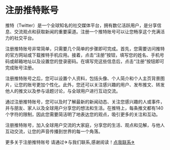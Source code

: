# 注册推特账号

推特（Twitter）是一个全球知名的社交媒体平台，拥有数亿活跃用户，是分享信息、交流观点和获取新闻的重要渠道。注册一个推特账号可以让您畅享这个充满活力的社交平台。

注册推特账号非常简单，只需要几个简单的步骤即可完成。首先，您需要访问推特的官方网站或下载推特手机应用。接着，点击“注册”按钮，填写您的姓名、手机号码或邮箱地址以及设置您的登录密码。在填写完这些信息后，点击“注册”按钮即可完成账号注册。

注册推特账号之后，您可以设置个人资料，包括头像、个人简介和个人主页背景图片，让您的账号更加个性化。此外，您还可以关注感兴趣的用户、发布推文、转发他人的推文以及参与话题讨论，与全球用户进行互动交流。

通过注册推特账号，您可以及时了解最新的新闻动态、关注您感兴趣的人或事件，并与朋友、家人以及全球用户分享您的想法和生活。在推特上，每条推文都有140个字符的限制，因此您需要简洁明了地表达您的观点，吸引更多的关注和互动。

注册推特账号，加入全球用户交流的大家庭，分享您的生活、观点和见解，与他人互动交流，让您的声音传播到世界的每一个角落。

更多关于注册推特账号 请通过✈与我们联系,感谢阅读！[点我联系✈](https://www.G208.com)